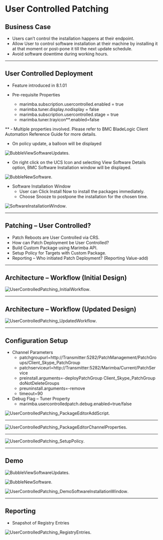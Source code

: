 # User Controlled Patching
## **Business Case**
* Users can’t control the installation happens at their endpoint.
* Allow User to control software installation at their machine by installing it at that moment or post-pone it till the next update schedule.
* Avoid software downtime during working hours.
***
## **User Controlled Deployment**
* Feature introduced in 8.1.01
* Pre-requisite Properties

     * marimba.subscription.usercontrolled.enabled = true
     * marimba.tuner.display.nodisplay = false
     * marimba.subscription.usercontrolled.stage = true
     * marimba.tuner.trayicon**.enabled=false

** - Multiple properties involved.  Please refer to BMC BladeLogic Client Automation Reference Guide for more details.

* On policy update, a balloon will be displayed

 ![BubbleViewSoftwareUpdates](https://github.com/vaguechannels/User-Controlled-Patching/blob/master/UserControlledPatch/Files/BubbleViewSoftwareUpdates.png).

* On right click on the UCS Icon and selecting View Software Details option, BMC Software Installation window will be displayed. 

![BubbleNewSoftware](https://github.com/vaguechannels/User-Controlled-Patching/blob/master/UserControlledPatch/Files/BubbleNewSoftware.png).

* Software Installation Window
  * User can Click Install Now to install the packages immediately.
  * Choose Snooze to postpone the installation for the chosen time.

![SoftwareInstallationWindow](https://github.com/vaguechannels/User-Controlled-Patching/blob/master/UserControlledPatch/Files/SoftwareInstallationWindow.png).
***
## **Patching – User Controlled?**
* Patch Reboots are User Controlled via CRS.
* How can Patch Deployment be User Controlled?
* Build Custom Package using Marimba API.
* Setup Policy for Targets with Custom Package.
* Reporting – Who initiated Patch Deployment? (Reporting Value-add)

***

## **Architecture – Workflow (Initial Design)**
![UserControlledPatching_InitialWorkflow](https://github.com/vaguechannels/User-Controlled-Patching/blob/master/UserControlledPatch/Files/UserControlledPatching_InitialWorkflow.png).

***

## **Architecture – Workflow (Updated Design)**
![UserControlledPatching_UpdatedWorkflow](https://github.com/vaguechannels/User-Controlled-Patching/blob/master/UserControlledPatch/Files/UserControlledPatching_UpdatedWorkflow.png).

***

## **Configuration Setup**
 * Channel Parameters
   * patchgroupurl=http://Transmitter:5282/PatchManagement/PatchGroups/Client_Skype_PatchGroup
   * patchserviceurl=http://Transmitter:5282/Marimba/Current/PatchService
   * preinstall.arguments=-deployPatchGroup Client_Skype_PatchGroup doNotDeleteGroups
   * preuninstall.arguments=-remove
   * timeout=90
 * Debug Flag – Tuner Property
   * marimba.usercontrolledpatch.debug.enabled=true/false

![UserControlledPatching_PackageEditorAddScript](https://github.com/vaguechannels/User-Controlled-Patching/blob/master/UserControlledPatch/Files/UserControlledPatching_PackageEditorAddScript.png).
***
![UserControlledPatching_PackageEditorChannelProperties](https://github.com/vaguechannels/User-Controlled-Patching/blob/master/UserControlledPatch/Files/UserControlledPatching_PackageEditorChannelProperties.png).
***
![UserControlledPatching_SetupPolicy](https://github.com/vaguechannels/User-Controlled-Patching/blob/master/UserControlledPatch/Files/UserControlledPatching_SetupPolicy.png).
***
## **Demo**
![BubbleViewSoftwareUpdates](https://github.com/vaguechannels/User-Controlled-Patching/blob/master/UserControlledPatch/Files/BubbleViewSoftwareUpdates.png).

![BubbleNewSoftware](https://github.com/vaguechannels/User-Controlled-Patching/blob/master/UserControlledPatch/Files/BubbleNewSoftware.png).

![UserControlledPatching_DemoSoftwareInstallationWindow](https://github.com/vaguechannels/User-Controlled-Patching/blob/master/UserControlledPatch/Files/UserControlledPatching_DemoSoftwareInstallationWindow.png).
***
## Reporting
 * Snapshot of Registry Entries

![UserControlledPatching_RegistryEntries](https://github.com/vaguechannels/User-Controlled-Patching/blob/master/UserControlledPatch/Files/UserControlledPatching_RegistryEntries.png).
